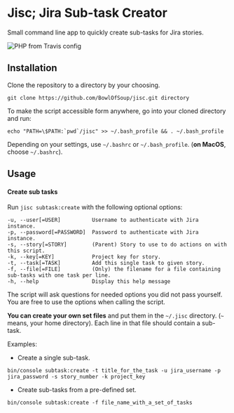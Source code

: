 Jisc; Jira Sub-task Creator
===========================

Small command line app to quickly create sub-tasks for Jira stories.

![PHP from Travis config](https://img.shields.io/badge/PHP-%5E7.0-blue.svg?no-cache=1)

Installation
------------
Clone the repository to a directory by your choosing.

    git clone https://github.com/BowlOfSoup/jisc.git directory

To make the script accessible form anywhere, go into your cloned directory and run:

    echo "PATH=\$PATH:`pwd`/jisc" >> ~/.bash_profile && . ~/.bash_profile

Depending on your settings, use `~/.bashrc` or `~/.bash_profile`. (**on MacOS**, choose `~/.bashrc`).

Usage
-----

#### Create sub tasks

Run `jisc subtask:create` with the following optional options:

```
-u, --user[=USER]          Username to authenticate with Jira instance.
-p, --password[=PASSWORD]  Password to authenticate with Jira instance.
-s, --story[=STORY]        (Parent) Story to use to do actions on with this script.
-k, --key[=KEY]            Project key for story.
-t, --task[=TASK]          Add this single task to given story.
-f, --file[=FILE]          (Only) the filename for a file containing sub-tasks with one task per line.
-h, --help                 Display this help message
```

The script will ask questions for needed options you did not pass yourself. You are free to use the options when calling the script.

**You can create your own set files** and put them in the `~/.jisc` directory. (`~` means, your home directory).
Each line in that file should contain a sub-task.

Examples:
- Create a single sub-task.
```
bin/console subtask:create -t title_for_the_task -u jira_username -p jira_password -s story_number -k project_key
```

- Create sub-tasks from a pre-defined set.

```
bin/console subtask:create -f file_name_with_a_set_of_tasks
```
